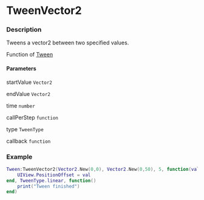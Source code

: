 # TweenVector2

### Description

Tweens a vector2 between two specified values.

Function of [Tween](../../)

#### Parameters

startValue `Vector2`

endValue `Vector2`

time `number`

callPerStep `function`

type `TweenType`

callback `function`

### Example

```lua
Tween:TweenVector2(Vector2.New(0,0), Vector2.New(0,50), 5, function(val)
    UIView.PositionOffset = val
end, TweenType.linear, function()
    print("Tween finished")
end)
```
